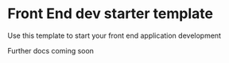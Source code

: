 # Front End dev starter template

Use this template to start your front end application development

Further docs coming soon
